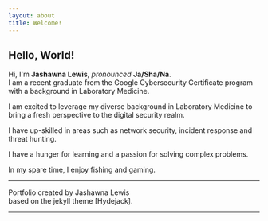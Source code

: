 ```yaml
---
layout: about
title: Welcome!
---
```


## Hello, World!

Hi, I'm **Jashawna Lewis**, *pronounced* **Ja/Sha/Na**.<br>
I am a recent graduate from the Google Cybersecurity Certificate program with a background in Laboratory Medicine. <br>

I am excited to leverage my diverse background in Laboratory Medicine to bring a fresh perspective to the digital security realm. <br>

I have up-skilled in areas such as network security, incident response and threat hunting. <br>

I have a hunger for learning and a passion for solving complex problems.<br>

In my spare time, I enjoy fishing and gaming.<br>

***







Portfolio created by Jashawna Lewis <br>
based on the jekyll theme [Hydejack].

***

<!--author-->

